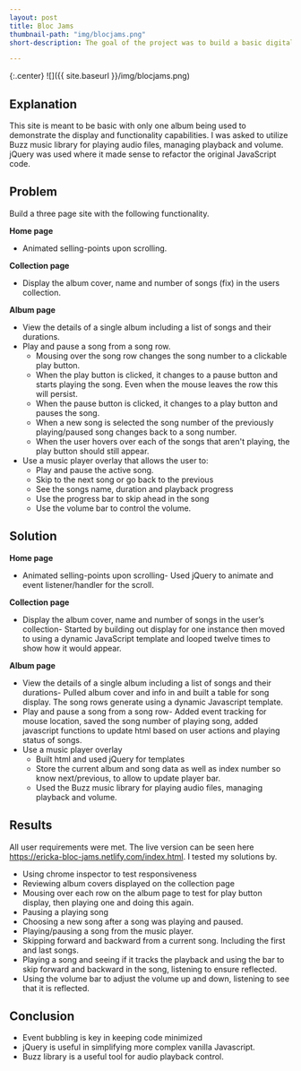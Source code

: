 ```yaml
---
layout: post
title: Bloc Jams
thumbnail-path: "img/blocjams.png"
short-description: The goal of the project was to build a basic digital music player like Spotify that is responsive.

---
```


{:.center}
![]({{ site.baseurl }}/img/blocjams.png)

## Explanation

This site is meant to be basic with only one album being used to demonstrate the display and functionality capabilities. I was asked to utilize Buzz music library for playing audio files, managing playback and volume. jQuery was used where it made sense to refactor the original JavaScript code.

## Problem

Build a three page site with the following functionality.

**Home page**
* Animated selling-points upon scrolling.

**Collection page**
* Display the album cover, name and number of songs (fix) in the users collection.

**Album page**
* View the details of a single album including a list of songs and their durations.
* Play and pause a song from a song row.
    * Mousing over the song row changes the song number to a clickable play button.
    * When the play button is clicked, it changes to a pause button and starts playing the song. Even when the mouse leaves the row this will persist.
    * When the pause button is clicked, it changes to a play button and pauses the song.
    * When a new song is selected the song number of the previously playing/paused song changes back to a song number.
    * When the user hovers over each of the songs that aren't playing, the play button should still appear.
* Use a music player overlay that allows the user to:
    * Play and pause the active song.
    * Skip to the next song or go back to the previous
    * See the songs name, duration and playback progress
    * Use the progress bar to skip ahead in the song
    * Use the volume bar to control the volume.


## Solution

**Home page**
* Animated selling-points upon scrolling- Used jQuery to animate and event listener/handler for the scroll.

**Collection page**
* Display the album cover, name and number of songs in the user’s collection- Started by building out display for one instance then moved to using a dynamic JavaScript template and looped twelve times to show how it would appear.

**Album page**
* View the details of a single album including a list of songs and their durations- Pulled album cover and info in and built a table for song display. The song rows generate using a dynamic Javascript template.
* Play and pause a song from a song row- Added event tracking for mouse location, saved the song number of playing song, added javascript functions to update html based on user actions and playing status of songs.
* Use a music player overlay
    * Built html and used jQuery for templates
    * Store the current album and song data as well as index number so know next/previous, to allow to update player bar.
    * Used the Buzz music library for playing audio files, managing playback and volume.


## Results
All user requirements were met. The live version can be seen here https://ericka-bloc-jams.netlify.com/index.html. I tested my solutions by.
* Using chrome inspector to test responsiveness
* Reviewing album covers displayed on the collection page
* Mousing over each row on the album page to test for play button display, then playing one and doing this again.
* Pausing a playing song
* Choosing a new song after a song was playing and paused.
* Playing/pausing a song from the music player.
* Skipping forward and backward from a current song. Including the first and last songs.
* Playing a song and seeing if it tracks the playback and using the bar to skip forward and backward in the song, listening to ensure reflected.
* Using the volume bar to adjust the volume up and down, listening to see that it is reflected.

## Conclusion
* Event bubbling is key in keeping code minimized
* jQuery is useful in simplifying more complex vanilla Javascript.
* Buzz library is a useful tool for audio playback control.

